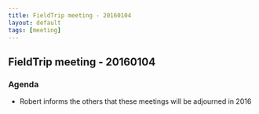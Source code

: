 ```yaml
---
title: FieldTrip meeting - 20160104
layout: default
tags: [meeting]
---
```


## FieldTrip meeting - 20160104

### Agenda

*  Robert informs the others that these meetings will be adjourned in 2016

